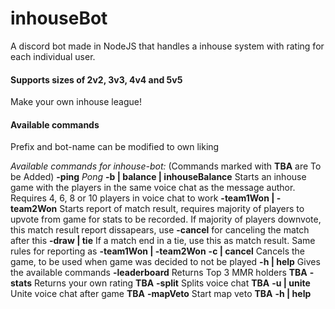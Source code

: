 # inhouseBot
A discord bot made in NodeJS that handles a inhouse system with rating for each individual user. 

#### Supports sizes of 2v2, 3v3, 4v4 and 5v5

Make your own inhouse league!

#### Available commands

Prefix and bot-name can be modified to own liking

*Available commands for inhouse-bot:* (Commands marked with **TBA** are To be Added)
**-ping** *Pong*
**-b | balance | inhouseBalance** Starts an inhouse game with the players in the same voice chat as the message author. Requires 4, 6, 8 or 10 players in voice chat to work
**-team1Won | -team2Won** Starts report of match result, requires majority of players to upvote from game for stats to be recorded. If majority of players downvote, this match result report dissapears, use **-cancel** for canceling the match after this
**-draw | tie** If a match end in a tie, use this as match result. Same rules for reporting as **-team1Won | -team2Won**
**-c | cancel** Cancels the game, to be used when game was decided to not be played
**-h | help** Gives the available commands
**-leaderboard** Returns Top 3 MMR holders **TBA**
**-stats** Returns your own rating **TBA**
**-split** Splits voice chat **TBA**
**-u | unite** Unite voice chat after game **TBA**
**-mapVeto** Start map veto **TBA**
**-h | help**
